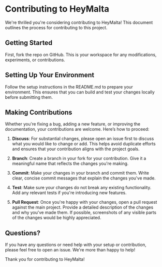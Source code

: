 # Contributing to HeyMalta

We're thrilled you're considering contributing to HeyMalta! This document outlines the process for contributing to this project.

## Getting Started

First, fork the repo on GitHub. This is your workspace for any modifications, experiments, or contributions.

## Setting Up Your Environment

Follow the setup instructions in the README.md to prepare your environment. This ensures that you can build and test your changes locally before submitting them.

## Making Contributions

Whether you're fixing a bug, adding a new feature, or improving the documentation, your contributions are welcome. Here’s how to proceed:

1. **Discuss**: For substantial changes, please open an issue first to discuss what you would like to change or add. This helps avoid duplicate efforts and ensures that your contribution aligns with the project goals.
   
2. **Branch**: Create a branch in your fork for your contribution. Give it a meaningful name that reflects the changes you're making.

3. **Commit**: Make your changes in your branch and commit them. Write clear, concise commit messages that explain the changes you've made.

4. **Test**: Make sure your changes do not break any existing functionality. Add any relevant tests if you're introducing new features.

5. **Pull Request**: Once you're happy with your changes, open a pull request against the main project. Provide a detailed description of the changes and why you've made them. If possible, screenshots of any visible parts of the changes would be highly appreciated.

## Questions?

If you have any questions or need help with your setup or contribution, please feel free to open an issue. We're more than happy to help!

Thank you for contributing to HeyMalta!
